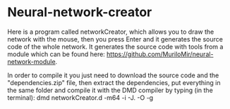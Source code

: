 # Neural-network-creator
Here is a program called networkCreator, which allows you to draw the network with the mouse, then you press Enter and it generates the source code of the whole network. It generates the source code with tools from a module which can be found here: https://github.com/MuriloMir/neural-network-module.

In order to compile it you just need to download the source code and the "dependencies.zip" file, then extract the dependencies, put everything in the same folder and compile it with the DMD compiler by typing (in the terminal): dmd networkCreator.d -m64 -i -J. -O -g
